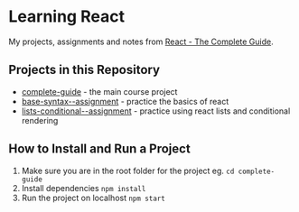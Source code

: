 # Learning React

My projects, assignments and notes from [React - The Complete Guide](https://www.udemy.com/react-the-complete-guide-incl-redux/).

## Projects in this Repository

- [complete-guide](https://github.com/nickyfahey/Learning-React/tree/master/complete-guide) - the main course project
- [base-syntax--assignment](https://github.com/nickyfahey/Learning-React/tree/master/base-syntax--assignment) - practice the basics of react
- [lists-conditional--assignment](https://github.com/nickyfahey/Learning-React/tree/master/lists-conditionals--assignment) - practice using react lists and conditional rendering

## How to Install and Run a Project

1. Make sure you are in the root folder for the project eg. `cd complete-guide`
2. Install dependencies `npm install`
3. Run the project on localhost `npm start`
